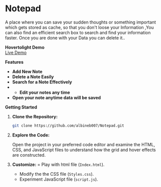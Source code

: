 # Notepad
A place where you can save your sudden thoughts or something important which gets stored as cache, so that you don't loose your Information ,You can also find an efficient search box to search and find your information faster. Once you are done with your Data you can delete it..

**Hovertolight Demo**<br>
<a href="https://albineb007.github.io/Notepad/Index.html">Live Demo</a>



**Features**

* **Add New Note** 
* **Delete a Note Easily**
* **Search for a Note Effectively**
* * **Edit your notes any time**
* **Open your note anytime data will be saved**
  
**Getting Started**

1. **Clone the Repository:**

   ```bash
   git clone https://github.com/albineb007/Notepad.git
   ```

2. **Explore the Code:**

   Open the project in your preferred code editor and examine the HTML, CSS, and JavaScript files to understand how the grid and hover effects are constructed.

3. **Customize:**
   = Play with html file (`Index.html`).
   - Modify the the CSS file (`Styles.css`).
   - Experiment JavaScript file (`script.js`).
